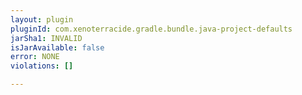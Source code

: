 ```yaml
---
layout: plugin
pluginId: com.xenoterracide.gradle.bundle.java-project-defaults
jarSha1: INVALID
isJarAvailable: false
error: NONE
violations: []

---
```

